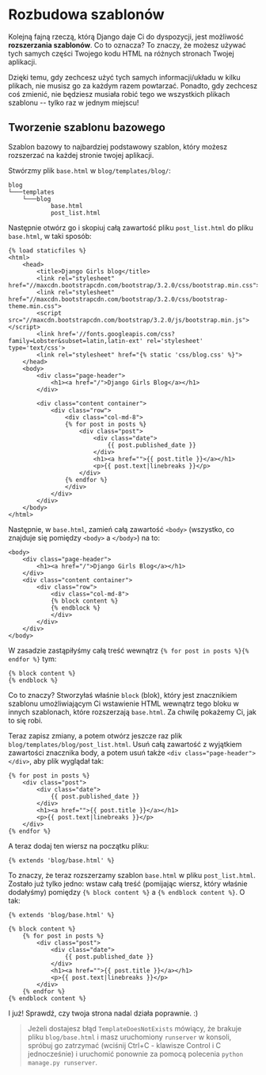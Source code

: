 # Rozbudowa szablonów

Kolejną fajną rzeczą, którą Django daje Ci do dyspozycji, jest możliwość **rozszerzania szablonów**. Co to oznacza? To znaczy, że możesz używać tych samych części Twojego kodu HTML na różnych stronach Twojej aplikacji.

Dzięki temu, gdy zechcesz użyć tych samych informacji/układu w kilku plikach, nie musisz go za każdym razem powtarzać. Ponadto, gdy zechcesz coś zmienić, nie będziesz musiała robić tego we wszystkich plikach szablonu -- tylko raz w jednym miejscu!

## Tworzenie szablonu bazowego

Szablon bazowy to najbardziej podstawowy szablon, który możesz rozszerzać na każdej stronie twojej aplikacji.

Stwórzmy plik `base.html` w `blog/templates/blog/`:

    blog
    └───templates
        └───blog
                base.html
                post_list.html
    

Następnie otwórz go i skopiuj całą zawartość pliku `post_list.html` do pliku `base.html`, w taki sposób:

    {% load staticfiles %}
    <html>
        <head>
            <title>Django Girls blog</title>
            <link rel="stylesheet" href="//maxcdn.bootstrapcdn.com/bootstrap/3.2.0/css/bootstrap.min.css">
            <link rel="stylesheet" href="//maxcdn.bootstrapcdn.com/bootstrap/3.2.0/css/bootstrap-theme.min.css">
            <script src="//maxcdn.bootstrapcdn.com/bootstrap/3.2.0/js/bootstrap.min.js"></script>
            <link href='//fonts.googleapis.com/css?family=Lobster&subset=latin,latin-ext' rel='stylesheet' type='text/css'>
            <link rel="stylesheet" href="{% static 'css/blog.css' %}">
        </head>
        <body>
            <div class="page-header">
                <h1><a href="/">Django Girls Blog</a></h1>
            </div>
    
            <div class="content container">
                <div class="row">
                    <div class="col-md-8">
                    {% for post in posts %}
                        <div class="post">
                            <div class="date">
                                {{ post.published_date }}
                            </div>
                            <h1><a href="">{{ post.title }}</a></h1>
                            <p>{{ post.text|linebreaks }}</p>
                        </div>
                    {% endfor %}
                    </div>
                </div>
            </div>
        </body>
    </html>
    

Następnie, w `base.html`, zamień całą zawartość `<body>` (wszystko, co znajduje się pomiędzy `<body>` a `</body>`) na to:

    <body>
        <div class="page-header">
            <h1><a href="/">Django Girls Blog</a></h1>
        </div>
        <div class="content container">
            <div class="row">
                <div class="col-md-8">
                {% block content %}
                {% endblock %}
                </div>
            </div>
        </div>
    </body>
    

W zasadzie zastąpiłyśmy całą treść wewnątrz `{% for post in posts %}{% endfor %}` tym:

    {% block content %}
    {% endblock %}
    

Co to znaczy? Stworzyłaś właśnie `block` (blok), który jest znacznikiem szablonu umożliwiającym Ci wstawienie HTML wewnątrz tego bloku w innych szablonach, które rozszerzają `base.html`. Za chwilę pokażemy Ci, jak to się robi.

Teraz zapisz zmiany, a potem otwórz jeszcze raz plik `blog/templates/blog/post_list.html`. Usuń całą zawartość z wyjątkiem zawartości znacznika body, a potem usuń także `<div class="page-header"></div>`, aby plik wyglądał tak:

    {% for post in posts %}
        <div class="post">
            <div class="date">
                {{ post.published_date }}
            </div>
            <h1><a href="">{{ post.title }}</a></h1>
            <p>{{ post.text|linebreaks }}</p>
        </div>
    {% endfor %}
    

A teraz dodaj ten wiersz na początku pliku:

    {% extends 'blog/base.html' %}
    

To znaczy, że teraz rozszerzamy szablon `base.html` w pliku `post_list.html`. Zostało już tylko jedno: wstaw całą treść (pomijając wiersz, który właśnie dodałyśmy) pomiędzy `{% block content %}` a `{% endblock content %}`. O tak:

    {% extends 'blog/base.html' %}
    
    {% block content %}
        {% for post in posts %}
            <div class="post">
                <div class="date">
                    {{ post.published_date }}
                </div>
                <h1><a href="">{{ post.title }}</a></h1>
                <p>{{ post.text|linebreaks }}</p>
            </div>
        {% endfor %}
    {% endblock content %}
    

I już! Sprawdź, czy twoja strona nadal działa poprawnie. :)

> Jeżeli dostajesz błąd `TemplateDoesNotExists` mówiący, że brakuje pliku `blog/base.html` i masz uruchomiony `runserver` w konsoli, spróbuj go zatrzymać (wciśnij Ctrl+C - klawisze Control i C jednocześnie) i uruchomić ponownie za pomocą polecenia `python manage.py runserver`.